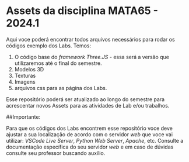 # Assets da disciplina MATA65 - 2024.1

Aqui voce poderá encontrar todos arquivos necessários para rodar os códigos exemplo dos Labs. Temos:

1. O código base do *framework Three.JS* - essa será a versão que utilizaremos até o final do semestre. 
2. Modelos 3D
3. Texturas
4. Imagens
5. arquivos css para as página dos Labs.

Esse repositório poderá ser atualizado ao longo do semestre para acrescentar novos Assets para as atividades de Lab e/ou trabalhos. 

##Importante:   

Para que os códigos dos Labs encontrem esse repositório voce deve ajustar a sua localização de acordo com o servidor *web* que voce vai utilizar: *VSCode Live Server*, *Python Web Server*, *Apache*, etc. 
Consulte a documentação específica do seu servidor *web* e em caso de dúvidas consulte seu professor buscando auxílio.
